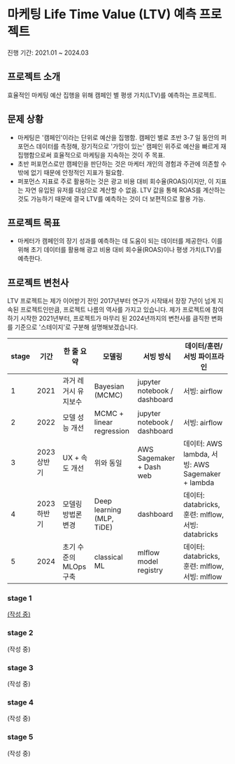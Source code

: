 # 마케팅 Life Time Value (LTV) 예측 프로젝트
진행 기간: 2021.01 ~ 2024.03

## 프로젝트 소개
효율적인 마케팅 예산 집행을 위해 캠페인 별 평생 가치(LTV)를 예측하는 프로젝트.

## 문제 상황
- 마케팅은 '캠페인'이라는 단위로 예산을 집행함. 캠페인 별로 초반 3-7 일 동안의 퍼포먼스 데이터를 측정해, 장기적으로 '가망이 있는' 캠페인 위주로 예산을 빠르게 재집행함으로써 효율적으로 마케팅을 지속하는 것이 주 목표.
- 초반 퍼포먼스로만 캠페인을 판단하는 것은 마케터 개인의 경험과 주관에 의존할 수 밖에 없기 때문에 안정적인 지표가 필요함.
- 퍼포먼스 지표로 주로 활용하는 것은 광고 비용 대비 회수율(ROAS)이지만, 이 지표는 자연 유입된 유저를 대상으로 계산할 수 없음. LTV 값을 통해 ROAS를 계산하는 것도 가능하기 때문에 결국 LTV를 예측하는 것이 더 보편적으로 활용 가능.

## 프로젝트 목표
- 마케터가 캠페인의 장기 성과를 예측하는 데 도움이 되는 데이터를 제공한다. 이를 위해 초기 데이터를 활용해 광고 비용 대비 회수율(ROAS)이나 평생 가치(LTV)를 예측한다.


## 프로젝트 변천사
LTV 프로젝트는 제가 이어받기 전인 2017년부터 연구가 시작돼서 장장 7년이 넘게 지속된 프로젝트인만큼, 프로젝트 나름의 역사를 가지고 있습니다. 제가 프로젝트에 참여하기 시작한 2021년부터, 프로젝트가 마무리 된 2024년까지의 변천사를 큼직한 변화를 기준으로 '스테이지'로 구분해 설명해보겠습니다.

| stage | 기간 | 한 줄 요약 | 모델링 | 서빙 방식 | 데이터/훈련/서빙 파이프라인 |
| --- | --- | --- | --- | --- | --- |
| 1 | 2021 | 과거 레거시 유지보수 | Bayesian (MCMC) | jupyter notebook / dashboard | 서빙: airflow |
| 2 | 2022 | 모델 성능 개선 | MCMC + linear regression | jupyter notebook / dashboard | 서빙: airflow |
| 3 | 2023 상반기 | UX + 속도 개선 | 위와 동일 | AWS Sagemaker + Dash web | 데이터: AWS lambda, 서빙: AWS Sagemaker + lambda |
| 4 | 2023 하반기 | 모델링 방법론 변경 | Deep learning (MLP, TiDE) | dashboard | 데이터: databricks, 훈련: mlflow, 서빙: databricks |
| 5 | 2024 | 초기 수준의 MLOps 구축 | classical ML | mlflow model registry | 데이터: databricks, 훈련: mlflow, 서빙: mlflow |

### stage 1
[(작성 중)](./proj_ltv_stage1.md)

### stage 2
(작성 중)

### stage 3
(작성 중)

### stage 4
(작성 중)

### stage 5
(작성 중)
